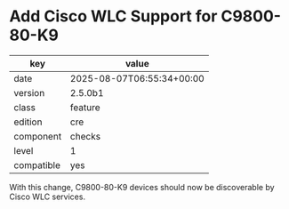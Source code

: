 [//]: # (werk v2)
# Add Cisco WLC Support for C9800-80-K9

key        | value
---------- | ---
date       | 2025-08-07T06:55:34+00:00
version    | 2.5.0b1
class      | feature
edition    | cre
component  | checks
level      | 1
compatible | yes

With this change, C9800-80-K9 devices should now be discoverable by Cisco WLC
services.
